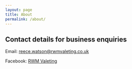 ```yaml
---
layout: page
title: About
permalink: /about/
---
```


## Contact details for business enquiries

Email: reece.watson@rwmvaleting.co.uk

Facebook: [RWM Valeting](https://www.facebook.com/profile.php?id=61573537656468)
